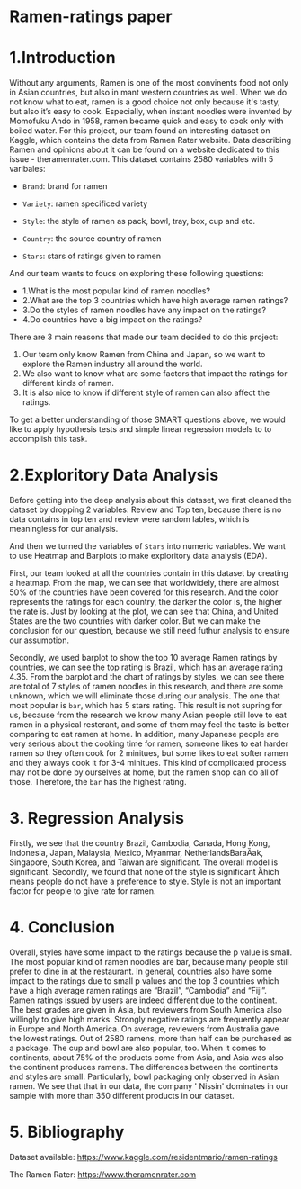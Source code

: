 # Ramen-ratings paper
# 1.Introduction

Without any arguments, Ramen is one of the most convinents food not only in Asian countries, but also in mant western countries as well. When we do not know what to eat, ramen is a good choice not only because it's tasty, but also it’s easy to cook. Especially, when instant noodles were invented by Momofuku Ando in 1958, ramen became quick and easy to cook only with boiled water. For this project, our team found an interesting dataset on Kaggle, which contains the data from Ramen Rater website. Data describing Ramen and opinions about it can be found on a website dedicated to this issue - theramenrater.com. This dataset contains 2580 variables with 5 varibales:
* `Brand`: brand for ramen


* `Variety`: ramen specificed variety


* `Style`: the style of ramen as pack, bowl, tray, box, cup and etc.


* `Country`: the source country of ramen


* `Stars`: stars of ratings given to ramen

And our team wants to foucs on exploring these following questions:
* 1.What is the most popular kind of ramen noodles?
* 2.What are the top 3 countries which have high average ramen ratings?
* 3.Do the styles of ramen noodles have any impact on the ratings? 
* 4.Do countries have a big impact on the ratings?

There are 3 main reasons that made our team decided to do this project:

1. Our team only know Ramen from China and Japan, so we want to explore the Ramen industry all around the world. 
2. We also want to know what are some factors that impact the ratings for different kinds of ramen. 
3. It is also nice to know if different style of ramen can also affect the ratings. 


To get a better understanding of those SMART questions above, we would like to apply hypothesis tests and simple linear regression models to to accomplish this task.


# 2.Exploritory Data Analysis

Before getting into the deep analysis about this dataset, we first cleaned the dataset by dropping 2 variables: Review and Top ten, because there is no data contains in top ten and review were random lables, which is meaningless for our analysis. 

And then we turned the variables of `Stars` into numeric variables. We want to use Heatmap and Barplots to make exploritory data analysis (EDA). 

First, our team looked at all the countries contain in this dataset by creating a heatmap. From the map, we can see that worldwidely, there are almost 50% of the countries have been covered for this research. And the color represents the ratings for each country, the darker the color is, the higher the rate is. Just by looking at the plot, we can see that China, and United States are the two countries with darker color. But we can make the conclusion for our question, because we still need futhur analysis to ensure our assumption. 

Secondly, we used barplot to show the top 10 average Ramen ratings by countries, we can see the top rating is Brazil, which has an average rating 4.35. From the barplot and the chart of ratings by styles, we can see there are total of 7 styles of ramen noodles in this research, and there are some unknown, which we will eliminate those during our analysis. The one that most popular is `bar`, which has 5 stars rating. This result is not supring for us, because from the research we know many Asian people still love to eat ramen in a physical resterant, and some of them may feel the taste is better comparing to eat ramen at home. In addition, many Japanese people are very serious about the cooking time for ramen, someone likes to eat harder ramen so they often cook for 2 minitues, but some likes to eat softer ramen and they always cook it for 3-4 minitues. This kind of complicated process may not be done by ourselves at home, but the ramen shop can do all of those. Therefore, the `bar` has the highest rating. 

# 3. Regression Analysis

Firstly, we see that the country Brazil, Cambodia, Canada, Hong Kong, Indonesia, Japan, Malaysia, Mexico, Myanmar, NetherlandsBaraȀak, Singapore, South Korea, and Taiwan are significant. The overall model is significant.
Secondly, we found that none of the style is significant Ȁhich means people do not have a preference to style. Style is not an important factor for people to give rate for ramen.


# 4. Conclusion

Overall, styles have some impact to the ratings because the p value is small. The most popular kind of ramen noodles are bar, because many people still prefer to dine in at the restaurant. In general, countries also have some impact to the ratings due to small p values and the top 3 countries which have a high average ramen ratings are “Brazil”, “Cambodia” and “Fiji”. Ramen ratings issued by users are indeed different due to the continent. The best grades are given in Asia, but reviewers from South America also willingly to give high marks. Strongly negative ratings are frequently appear in Europe and North America. On average, reviewers from Australia gave the lowest ratings. Out of 2580 ramens, more than half can be purchased as a package. The cup and bowl are also popular, too. When it comes to continents, about 75% of the products come from Asia, and Asia was also the continent produces ramens. The differences between the continents and styles are small. Particularly, bowl packaging only observed in Asian ramen. We see that that in our data, the company ' Nissin' dominates in our sample with more than 350 different products in our dataset.

# 5. Bibliography

Dataset available: https://www.kaggle.com/residentmario/ramen-ratings

The Ramen Rater: https://www.theramenrater.com
